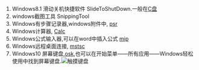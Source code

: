 1. Windows8.1 滑动关机快捷软件 SlideToShutDown.一般在[C盘](C:\Windows\WinSxS\amd64_microsoft-windows-slidetoshutdown_31bf3856ad364e35_6.3.9600.17415_none_8530874a6f7abf18)
2. windows截图工具 SnippingTool
3. Windows有步骤记录器,windows附件中, [psr]()
4. Windows计算器, [Calc]()
5. Windows公式输入器,可以在word中插入公式 [mip]()
6. Windows远程桌面连接, [mstsc]()
7. Windows10 屏幕键盘,[osk](),也可以在开始菜单——所有应用——Windows轻松使用中找到屏幕键盘.![触摸键盘](http://img.ithome.com/newsuploadfiles/2015/5/20150504_131530_857.jpg)
